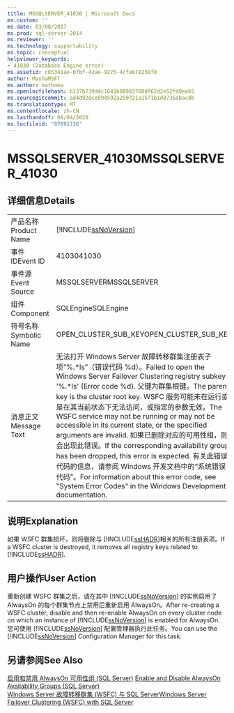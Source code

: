 ```yaml
---
title: MSSQLSERVER_41030 | Microsoft Docs
ms.custom: ''
ms.date: 03/08/2017
ms.prod: sql-server-2014
ms.reviewer: ''
ms.technology: supportability
ms.topic: conceptual
helpviewer_keywords:
- 41030 (Database Engine error)
ms.assetid: c85341ae-0fbf-42ae-9275-4cfe678238f0
author: MashaMSFT
ms.author: mathoma
ms.openlocfilehash: b137b739d4c1641b88983708df62d2e52fd0eab5
ms.sourcegitcommit: ad4d92dce894592a259721a1571b1d8736abacdb
ms.translationtype: MT
ms.contentlocale: zh-CN
ms.lasthandoff: 08/04/2020
ms.locfileid: "87691736"
---
```

# <a name="mssqlserver_41030"></a><span data-ttu-id="27e09-102">MSSQLSERVER_41030</span><span class="sxs-lookup"><span data-stu-id="27e09-102">MSSQLSERVER_41030</span></span>
    
## <a name="details"></a><span data-ttu-id="27e09-103">详细信息</span><span class="sxs-lookup"><span data-stu-id="27e09-103">Details</span></span>  
  
|||  
|-|-|  
|<span data-ttu-id="27e09-104">产品名称</span><span class="sxs-lookup"><span data-stu-id="27e09-104">Product Name</span></span>|[!INCLUDE[ssNoVersion](../../includes/ssnoversion-md.md)]|  
|<span data-ttu-id="27e09-105">事件 ID</span><span class="sxs-lookup"><span data-stu-id="27e09-105">Event ID</span></span>|<span data-ttu-id="27e09-106">41030</span><span class="sxs-lookup"><span data-stu-id="27e09-106">41030</span></span>|  
|<span data-ttu-id="27e09-107">事件源</span><span class="sxs-lookup"><span data-stu-id="27e09-107">Event Source</span></span>|<span data-ttu-id="27e09-108">MSSQLSERVER</span><span class="sxs-lookup"><span data-stu-id="27e09-108">MSSQLSERVER</span></span>|  
|<span data-ttu-id="27e09-109">组件</span><span class="sxs-lookup"><span data-stu-id="27e09-109">Component</span></span>|<span data-ttu-id="27e09-110">SQLEngine</span><span class="sxs-lookup"><span data-stu-id="27e09-110">SQLEngine</span></span>|  
|<span data-ttu-id="27e09-111">符号名称</span><span class="sxs-lookup"><span data-stu-id="27e09-111">Symbolic Name</span></span>|<span data-ttu-id="27e09-112">OPEN_CLUSTER_SUB_KEY</span><span class="sxs-lookup"><span data-stu-id="27e09-112">OPEN_CLUSTER_SUB_KEY</span></span>|  
|<span data-ttu-id="27e09-113">消息正文</span><span class="sxs-lookup"><span data-stu-id="27e09-113">Message Text</span></span>|<span data-ttu-id="27e09-114">无法打开 Windows Server 故障转移群集注册表子项“%.\*ls”（错误代码 %d）。</span><span class="sxs-lookup"><span data-stu-id="27e09-114">Failed to open the Windows Server Failover Clustering registry subkey '%.\*ls' (Error code %d).</span></span>  <span data-ttu-id="27e09-115">父键为群集根键。</span><span class="sxs-lookup"><span data-stu-id="27e09-115">The parent key is the cluster root key.</span></span>  <span data-ttu-id="27e09-116">WSFC 服务可能未在运行或是在其当前状态下无法访问，或指定的参数无效。</span><span class="sxs-lookup"><span data-stu-id="27e09-116">The WSFC service may not be running or may not be accessible in its current state, or the specified arguments are invalid.</span></span> <span data-ttu-id="27e09-117">如果已删除对应的可用性组，则会出现此错误。</span><span class="sxs-lookup"><span data-stu-id="27e09-117">If the corresponding availability group has been dropped, this error is expected.</span></span> <span data-ttu-id="27e09-118">有关此错误代码的信息，请参阅 Windows 开发文档中的“系统错误代码”。</span><span class="sxs-lookup"><span data-stu-id="27e09-118">For information about this error code, see "System Error Codes" in the Windows Development documentation.</span></span>|  
  
## <a name="explanation"></a><span data-ttu-id="27e09-119">说明</span><span class="sxs-lookup"><span data-stu-id="27e09-119">Explanation</span></span>  
 <span data-ttu-id="27e09-120">如果 WSFC 群集损坏，则将删除与 [!INCLUDE[ssHADR](../../includes/sshadr-md.md)]相关的所有注册表项。</span><span class="sxs-lookup"><span data-stu-id="27e09-120">If a WSFC cluster is destroyed, it removes all registry keys related to [!INCLUDE[ssHADR](../../includes/sshadr-md.md)].</span></span>  
  
## <a name="user-action"></a><span data-ttu-id="27e09-121">用户操作</span><span class="sxs-lookup"><span data-stu-id="27e09-121">User Action</span></span>  
 <span data-ttu-id="27e09-122">重新创建 WSFC 群集之后，请在其中 [!INCLUDE[ssNoVersion](../../includes/ssnoversion-md.md)] 的实例启用了 AlwaysOn 的每个群集节点上禁用后重新启用 AlwaysOn。</span><span class="sxs-lookup"><span data-stu-id="27e09-122">After re-creating a WSFC cluster, disable and then re-enable AlwaysOn on every cluster node on which an instance of [!INCLUDE[ssNoVersion](../../includes/ssnoversion-md.md)] is enabled for AlwaysOn.</span></span> <span data-ttu-id="27e09-123">您可使用 [!INCLUDE[ssNoVersion](../../includes/ssnoversion-md.md)] 配置管理器执行此任务。</span><span class="sxs-lookup"><span data-stu-id="27e09-123">You can use the [!INCLUDE[ssNoVersion](../../includes/ssnoversion-md.md)] Configuration Manager for this task.</span></span>  
  
## <a name="see-also"></a><span data-ttu-id="27e09-124">另请参阅</span><span class="sxs-lookup"><span data-stu-id="27e09-124">See Also</span></span>  
 <span data-ttu-id="27e09-125">[启用和禁用 AlwaysOn 可用性组 &#40;SQL Server&#41;](../../database-engine/availability-groups/windows/enable-and-disable-always-on-availability-groups-sql-server.md) </span><span class="sxs-lookup"><span data-stu-id="27e09-125">[Enable and Disable AlwaysOn Availability Groups &#40;SQL Server&#41;](../../database-engine/availability-groups/windows/enable-and-disable-always-on-availability-groups-sql-server.md) </span></span>  
 [<span data-ttu-id="27e09-126">Windows Server 故障转移群集 (WSFC) 与 SQL Server</span><span class="sxs-lookup"><span data-stu-id="27e09-126">Windows Server Failover Clustering &#40;WSFC&#41; with SQL Server</span></span>](../../sql-server/failover-clusters/windows/windows-server-failover-clustering-wsfc-with-sql-server.md)  
  
  
